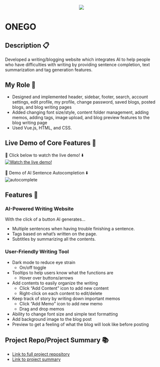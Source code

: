 <p align="center"><img src="https://user-images.githubusercontent.com/81090746/147493035-1f8652ad-0524-4785-a75e-d37da95846c7.png"></p>


# ONEGO

## Description 📋
Developed a writing/blogging website which integrates AI to help people who have difficulties with writing by providing sentence completion, text summarization and tag generation features.

## My Role 🙋
- Designed and implemented header, sidebar, footer, search, account settings, edit profile, my profile,
change password, saved blogs, posted blogs, and blog writing pages
- Added changing font size/style, content folder management, adding memos, adding tags, image upload,
and blog preview features to the blog writing page
- Used Vue.js, HTML, and CSS.

## Live Demo of Core Features 🎥
🔗 Click below to watch the live demo! ⬇️<br>
[![Watch the live demo!](https://user-images.githubusercontent.com/81090746/147498094-8204d368-bb51-488c-995d-ba23a9b9fafd.png)](https://youtu.be/oDfjhOdMj88)
<br><br>
🔗 Demo of AI Sentence Autocompletion ⬇️ <br>
![autocomplete](https://user-images.githubusercontent.com/81090746/147497250-dfbdfee6-8468-4da3-96fa-41439fe7b820.gif)



## Features 🌅 
### AI-Powered Writing Website

With the click of a button AI generates...

- Multiple sentences when having trouble finishing a sentence.
- Tags based on what’s written on the page.
- Subtitles by summarizing all the contents.

### User-Friendly Writing Tool

- Dark mode to reduce eye strain
    - On/off toggle
- Tooltips to help users know what the functions are
    - Hover over buttons/arrows
- Add contents to easily organize the writing
    - Click “Add Content” icon to add new content
    - Right-click on each content to edit/delete
- Keep track of story by writing down important memos
    - Click “Add Memo” icon to add new memo
    - Drag and drop memos
- Ability to change font size and simple text formatting
- Add background image to the blog post
- Preview to get a feeling of what the blog will look like before posting

## Project Repo/Project Summary 📚
- [Link to full project repository](https://github.com/GeulReadyEditor/onego) <br>
- [Link to project summary](https://verdant-colt-ad5.notion.site/Encore-Playdata-AI-Writing-Web-Development-dda95b301f224c15be4bc4afc91c7417)


